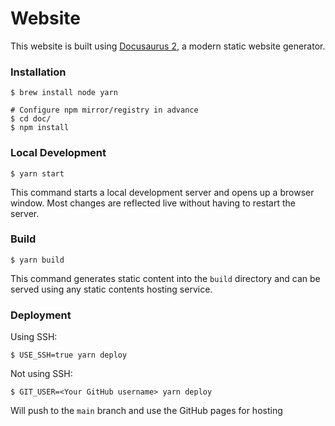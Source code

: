 # Website

This website is built using [Docusaurus 2](https://docusaurus.io/), a modern static website generator.

### Installation

```
$ brew install node yarn

# Configure npm mirror/registry in advance
$ cd doc/
$ npm install
```

### Local Development

```
$ yarn start
```

This command starts a local development server and opens up a browser window. Most changes are reflected live without having to restart the server.

### Build

```
$ yarn build
```

This command generates static content into the `build` directory and can be served using any static contents hosting service.

### Deployment

Using SSH:

```
$ USE_SSH=true yarn deploy
```

Not using SSH:

```
$ GIT_USER=<Your GitHub username> yarn deploy
```

Will push to the `main` branch and use the GitHub pages for hosting
